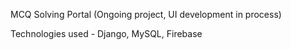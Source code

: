MCQ Solving Portal
(Ongoing project, UI development in process)

Technologies used -
Django, MySQL, Firebase
